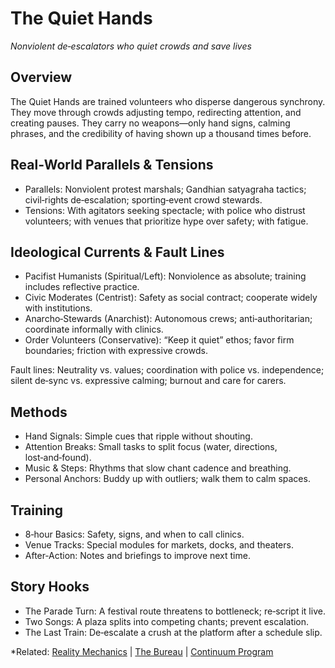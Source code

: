 # The Quiet Hands
*Nonviolent de‑escalators who quiet crowds and save lives*

## Overview

The Quiet Hands are trained volunteers who disperse dangerous synchrony. They move through crowds adjusting tempo, redirecting attention, and creating pauses. They carry no weapons—only hand signs, calming phrases, and the credibility of having shown up a thousand times before.

## Real‑World Parallels & Tensions

- Parallels: Nonviolent protest marshals; Gandhian satyagraha tactics; civil‑rights de‑escalation; sporting‑event crowd stewards.
- Tensions: With agitators seeking spectacle; with police who distrust volunteers; with venues that prioritize hype over safety; with fatigue.

## Ideological Currents & Fault Lines

- Pacifist Humanists (Spiritual/Left): Nonviolence as absolute; training includes reflective practice.
- Civic Moderates (Centrist): Safety as social contract; cooperate widely with institutions.
- Anarcho‑Stewards (Anarchist): Autonomous crews; anti‑authoritarian; coordinate informally with clinics.
- Order Volunteers (Conservative): “Keep it quiet” ethos; favor firm boundaries; friction with expressive crowds.

Fault lines: Neutrality vs. values; coordination with police vs. independence; silent de‑sync vs. expressive calming; burnout and care for carers.

## Methods

- Hand Signals: Simple cues that ripple without shouting.
- Attention Breaks: Small tasks to split focus (water, directions, lost‑and‑found).
- Music & Steps: Rhythms that slow chant cadence and breathing.
- Personal Anchors: Buddy up with outliers; walk them to calm spaces.

## Training

- 8‑hour Basics: Safety, signs, and when to call clinics.
- Venue Tracks: Special modules for markets, docks, and theaters.
- After‑Action: Notes and briefings to improve next time.

## Story Hooks

- The Parade Turn: A festival route threatens to bottleneck; re‑script it live.
- Two Songs: A plaza splits into competing chants; prevent escalation.
- The Last Train: De‑escalate a crush at the platform after a schedule slip.

*Related: [Reality Mechanics](../reality_mechanics/README.md) | [The Bureau](the_bureau.md) | [Continuum Program](../entities/continuum.md)
